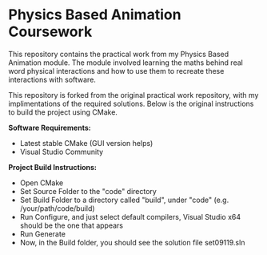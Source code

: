 # Physics Based Animation Coursework

This repository contains the practical work from my Physics Based Animation module. The module involved learning the maths behind real word physical interactions and how to use them to recreate these interactions with software.

This repository is forked from the original practical work repository, with my implimentations of the required solutions. Below is the original instructions to build the project using CMake.

**Software Requirements:**

* Latest stable CMake (GUI version helps)
* Visual Studio Community

**Project Build Instructions:**

* Open CMake
* Set Source Folder to the "code" directory
* Set Build Folder to a directory called "build", under "code" (e.g. /your/path/code/build)
* Run Configure, and just select default compilers, Visual Studio x64 should be the one that appears
* Run Generate
* Now, in the Build folder, you should see the solution file set09119.sln